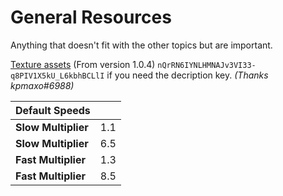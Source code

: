 # General Resources

Anything that doesn't fit with the other topics but are important.

[Texture assets](https://mega.nz/file/1igmHKRA#nQrRN6IYNLHMNAJv3VI33-q8PIV1X5kU_L6kbhBCLlI) (From version 1.0.4)
`nQrRN6IYNLHMNAJv3VI33-q8PIV1X5kU_L6kbhBCLlI` if you need the decription key. _(Thanks kpmaxo#6988)_

|	Default Speeds	|           |
|-------------------|:---------:|
|**Slow Multiplier**|	1.1		|
|**Slow Multiplier**|	6.5		|
|**Fast Multiplier**|	1.3		|
|**Fast Multiplier**|	8.5		|
